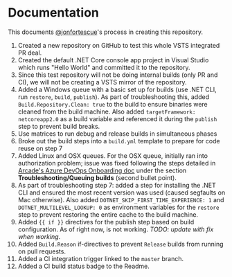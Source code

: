 # Documentation

This documents [@jonfortescue](https://github.com/jonfortescue)'s process in creating this repository.

1. Created a new repository on GitHub to test this whole VSTS integrated PR deal.
2. Created the default .NET Core console app project in Visual Studio which runs "Hello World" and committed it to the repository.
3. Since this test repository will not be doing internal builds (only PR and CI), we will not be creating a VSTS mirror of the repository.
4. Added a Windows queue with a basic set up for builds (use .NET CLI, run `restore`, `build`, `publish`). As part of troubleshooting this, added `Build.Repository.Clean: true` to the build to ensure binaries were cleaned from the build machine. Also added `targetFramework: netcoreapp2.0` as a build variable and referenced it during the `publish` step to prevent build breaks.
5. Use matrices to run debug and release builds in simultaneous phases
6. Broke out the build steps into a `build.yml` template to prepare for code reuse on step 7
7. Added Linux and OSX queues. For the OSX queue, initially ran into authorization problem; issue was fixed following the steps detailed in [Arcade's Azure DevOps Onboarding doc](https://github.com/dotnet/arcade/blob/master/Documentation/AzureDevOps/AzureDevOpsOnboarding.md#Troubleshooting) under the section **Troubleshooting/Queuing builds** (second bullet point).
8. As part of troubleshooting step 7: added a step for installing the .NET CLI and ensured the most recent version was used (caused segfaults on Mac otherwise). Also added `DOTNET_SKIP_FIRST_TIME_EXPERIENCE: 1` and `DOTNET_MULTILEVEL_LOOKUP: 0` as environment variables for the `restore` step to prevent restoring the entire cache to the build machine.
9. Added `{{ if }}` directives for the publish step based on build configuration. As of right now, is not working. *TODO: update with fix when working*.
10. Added `Build.Reason` if-directives to prevent `Release` builds from running on pull requests.
11. Added a CI integration trigger linked to the `master` branch.
12. Added a CI build status badge to the Readme.